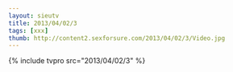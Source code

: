 ```yaml
--- 
layout: sieutv
title: 2013/04/02/3
tags: [xxx]
thumb: http://content2.sexforsure.com/2013/04/02/3/Video.jpg
---
```

{% include tvpro src="2013/04/02/3" %} 
